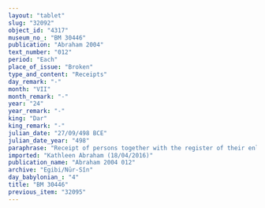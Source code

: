 ```yaml
---
layout: "tablet"
slug: "32092"
object_id: "4317"
museum_no_: "BM 30446"
publication: "Abraham 2004"
text_number: "012"
period: "Each"
place_of_issue: "Broken"
type_and_content: "Receipts"
day_remark: "-"
month: "VII"
month_remark: "-"
year: "24"
year_remark: "-"
king: "Dar"
king_remark: "-"
julian_date: "27/09/498 BCE"
julian_date_year: "498"
paraphrase: "Receipt of persons together with the register of their enlistment. To tow boats.<br /> The document records the receipt (<em>mahāru</em>) of six boat-towers (<em>&scaron;addidu</em>) together with a boat*. The name of the recipient is not specified**. The men are identified by their full name (<strong>A</strong>-<strong>F</strong>). The first two had been received (<em>e-ṭir-&uacute;-tu<sup>?</sup></em> [<em>eṭēru</em>]) from <strong>G</strong> &quot;of the <em>bīt ipri</em>-warehouse (for food allowances)&quot; in accordance with the register of their enlistment (<sup>gi&scaron;</sup>&Scaron;ID). Names of 3 witnesses and the scribe. Prosopographic links with the Egibi archive.<br /> <br /> *ll. 3f. <em>itti eleppi</em> (GI&Scaron;.M&Aacute;)<em> &scaron;a</em> &hellip; (uncl) <em>&scaron;a Darius &scaron;arri.</em><br /> **unless we should read his name in l. 14<br /> <br /> <strong>A</strong>=Libluṭ/Nādinu//MU-<em>...;&nbsp;</em><strong>B</strong>=Erība<sup>?</sup>-Marduk/Bēl-uballiṭ//Nab&ucirc;-uṣur&scaron;u<sup>?</sup>;<sup><sub>&nbsp;</sub></sup><strong>C</strong>=Nūr-S&icirc;n/Arad-Bēl//&Scaron;ang&ucirc;-Gula;&nbsp;<strong>D</strong>=Kuṣuraya/Lī&scaron;ir;&nbsp;<strong>E</strong>=&Scaron;ama&scaron;-iddin/Bēl-ahhē-iddin//Ir&rsquo;anni;&nbsp;<strong>F</strong>=Ardia/Eṭraya (rd. Kalbaya ?)//Suhaya;&nbsp;<strong>G</strong>=Bān-&scaron;arri-uṣur"
imported: "Kathleen Abraham (18/04/2016)"
publication_name: "Abraham 2004 012"
archive: "Egibi/Nūr-Sîn"
day_babylonian_: "4"
title: "BM 30446"
previous_item: "32095"
---
```

